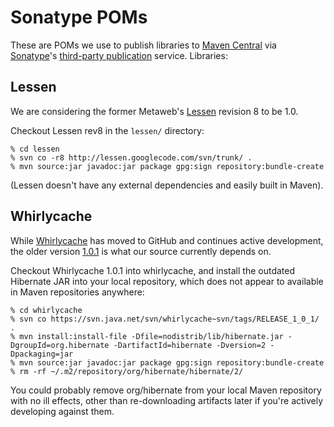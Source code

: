 # Sonatype POMs

These are POMs we use to publish libraries to [Maven Central][3] via
[Sonatype][1]'s [third-party publication][2] service.  Libraries:

## Lessen

We are considering the former Metaweb's [Lessen][4] revision 8 to be 1.0.

Checkout Lessen rev8 in the `lessen/` directory:

```
% cd lessen
% svn co -r8 http://lessen.googlecode.com/svn/trunk/ .
% mvn source:jar javadoc:jar package gpg:sign repository:bundle-create
```

(Lessen doesn't have any external dependencies and easily built in Maven).

## Whirlycache

While [Whirlycache][5] has moved to GitHub and continues active development,
the older version [1.0.1][6] is what our source currently depends on.

Checkout Whirlycache 1.0.1 into whirlycache, and install the outdated Hibernate
JAR into your local repository, which does not appear to available in Maven
repositories anywhere:

```
% cd whirlycache
% svn co https://svn.java.net/svn/whirlycache~svn/tags/RELEASE_1_0_1/ .
% mvn install:install-file -Dfile=nodistrib/lib/hibernate.jar -DgroupId=org.hibernate -DartifactId=hibernate -Dversion=2 -Dpackaging=jar
% mvn source:jar javadoc:jar package gpg:sign repository:bundle-create
% rm -rf ~/.m2/repository/org/hibernate/hibernate/2/
```

You could probably remove org/hibernate from your local Maven repository
with no ill effects, other than re-downloading artifacts later if you're
actively developing against them.

[1]: http://nexus.sonatype.org/oss-repository-hosting.html
[2]: https://docs.sonatype.org/display/Repository/Uploading+3rd-party+Artifacts+to+Maven+Central
[3]: http://repo1.maven.org/maven2/
[4]: https://code.google.com/p/lessen/
[5]: https://github.com/whirlycott/Whirlycache
[6]: http://java.net/projects/whirlycache/sources/svn/show/tags/RELEASE_1_0_1?rev=184
